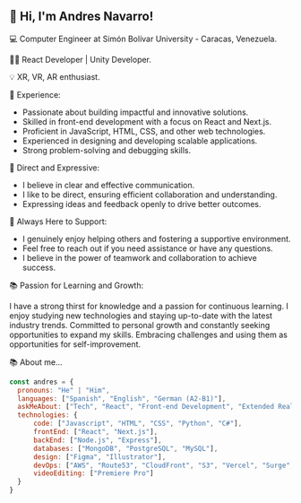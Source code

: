 <h2>👋 Hi, I'm Andres Navarro!</h2>

💻 Computer Engineer at Simón Bolívar University - Caracas, Venezuela.

👨‍💻 React Developer | Unity Developer.

💡 XR, VR, AR enthusiast.

🚀 Experience:

- Passionate about building impactful and innovative solutions.
- Skilled in front-end development with a focus on React and Next.js.
- Proficient in JavaScript, HTML, CSS, and other web technologies.
- Experienced in designing and developing scalable applications.
- Strong problem-solving and debugging skills.

💬 Direct and Expressive:

- I believe in clear and effective communication.
- I like to be direct, ensuring efficient collaboration and understanding.
- Expressing ideas and feedback openly to drive better outcomes.

🤝 Always Here to Support:

- I genuinely enjoy helping others and fostering a supportive environment.
- Feel free to reach out if you need assistance or have any questions.
- I believe in the power of teamwork and collaboration to achieve success.

📚 Passion for Learning and Growth:

I have a strong thirst for knowledge and a passion for continuous learning.
I enjoy studying new technologies and staying up-to-date with the latest industry trends.
Committed to personal growth and constantly seeking opportunities to expand my skills.
Embracing challenges and using them as opportunities for self-improvement.

📚 About me...

```javascript
const andres = {
  pronouns: "He" | "Him",
  languages: ["Spanish", "English", "German (A2-B1)"],
  askMeAbout: ["Tech", "React", "Front-end Development", "Extended Reality"],
  technologies: {
      code: ["Javascript", "HTML", "CSS", "Python", "C#"],
      frontEnd: ["React", "Next.js"],
      backEnd: ["Node.js", "Express"],
      databases: ["MongoDB", "PostgreSQL", "MySQL"],
      design: ["Figma", "Illustrator"],
      devOps: ["AWS", "Route53", "CloudFront", "S3", "Vercel", "Surge", "Heroku"],
      videoEditing: ["Premiere Pro"]
  }
}
```


